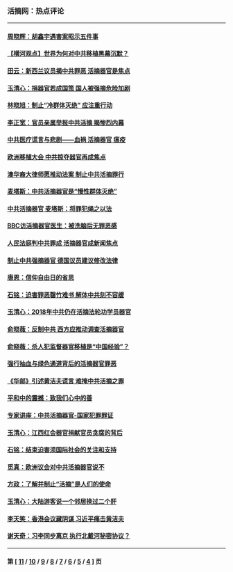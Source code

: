 ### 活摘网：热点评论
---
#### [周晓辉：胡鑫宇遇害案昭示五件事](../../pages/nf5879/n13921870.md?02060430) 
#### [【横河观点】世界为何对中共移植黑幕沉默？](../../pages/nf5879/n13244249.md?02060430) 
#### [田云：新西兰议员揭中共罪恶 活摘器官是焦点](../../pages/nf5879/n13070629.md?02060430) 
#### [玉清心：捐器官若成国策 国人被强摘危险加剧](../../pages/nf5879/n12802713.md?02060430) 
#### [林晓旭：制止“冷群体灭绝” 应注重行动](../../pages/nf5879/n12779736.md?02060430) 
#### [李正宽：官员亲属举报中共活摘 揭惨烈内幕](../../pages/nf5879/n12684490.md?02060430) 
#### [中共医疗谎言与悲剧——血祸 活摘器官 瘟疫](../../pages/nf5879/n12372103.md?02060430) 
#### [欧洲移植大会 中共掠夺器官再成焦点](../../pages/nf5879/n11538883.md?02060430) 
#### [澳华裔大律师愿推动法案 制止中共活摘罪行](../../pages/nf5879/n11377039.md?02060430) 
#### [麦塔斯：中共活摘器官是“慢性群体灭绝”](../../pages/nf5879/n11350529.md?02060430) 
#### [中共活摘器官 麦塔斯：将罪犯绳之以法](../../pages/nf5879/n11347973.md?02060430) 
#### [BBC访活摘器官医生：被洗脑后无罪恶感](../../pages/nf5879/n11335935.md?02060430) 
#### [人民法庭判中共罪成 活摘器官成新闻焦点](../../pages/nf5879/n11331578.md?02060430) 
#### [制止中共强摘器官 德国议员建议修改法律](../../pages/nf5879/n11249451.md?02060430) 
#### [唐恩：信仰自由日的省思](../../pages/nf5879/n11003525.md?02060430) 
#### [石铭：迫害罪恶罄竹难书  解体中共刻不容缓](../../pages/nf5879/n10942855.md?02060430) 
#### [玉清心：2018年中共仍在活摘法轮功学员器官](../../pages/nf5879/n10914646.md?02060430) 
#### [俞晓薇：反制中共 西方应推动调查活摘器官](../../pages/nf5879/n10794671.md?02060430) 
#### [俞晓薇：杀人犯监督器官移植是“中国经验”？](../../pages/nf5879/n10466427.md?02060430) 
#### [强行抽血与绿色通道背后的活摘器官罪恶](../../pages/nf5879/n10004708.md?02060430) 
#### [《华邮》引述黄洁夫谎言 难掩中共活摘之罪](../../pages/nf5879/n9642309.md?02060430) 
#### [平和中的震撼：致我们心中的善](../../pages/nf5879/n9021123.md?02060430) 
#### [专家讲座：中共活摘器官-国家犯罪罪证](../../pages/nf5879/n8828153.md?02060430) 
#### [玉清心：江西红会器官捐献官员贪腐的背后](../../pages/nf5879/n8522122.md?02060430) 
#### [石铭：结束迫害须国际社会的关注和支持](../../pages/nf5879/n8443497.md?02060430) 
#### [觅真：欧洲议会对中共活摘器官说不](../../pages/nf5879/n8337486.md?02060430) 
#### [方政：了解并制止“活摘”是人们的使命](../../pages/nf5879/n8329214.md?02060430) 
#### [玉清心：大陆游客说一个邻居换过二个肝](../../pages/nf5879/n8291404.md?02060430) 
#### [李天笑：香港会议藏阴谋 习近平痛击黄洁夫](../../pages/nf5879/n8241459.md?02060430) 
#### [谢天奇：习李同步离京 执行北戴河秘密协议？](../../pages/nf5879/n8230418.md?02060430) 

---
#### 第 [ [11](./11.md?02060430) / [10](./10.md?02060430) / [9](./9.md?02060430) / [8](./8.md?02060430) / [7](./7.md?02060430) / [6](./6.md?02060430) / [5](./5.md?02060430) / [4](./4.md?02060430) ] 页
